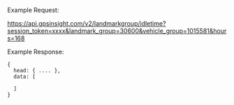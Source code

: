 Example Request:

https://api.gpsinsight.com/v2/landmarkgroup/idletime?session_token=xxxx&landmark_group=30600&vehicle_group=1015581&hours=168

Example Response:

    {
      head: { .... },
      data: [
        
      ]
    }
